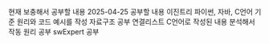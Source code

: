 현재 보충해서 공부할 내용 
2025-04-25 공부할 내용
 이진트리 파이썬, 자바, C언어 기준 원리와 코드 예시를 작성
 자료구조 공부 
 연결리스트 C언어로 작성된 내용 분석해서 작동 원리 공부 
 swExpert 공부 